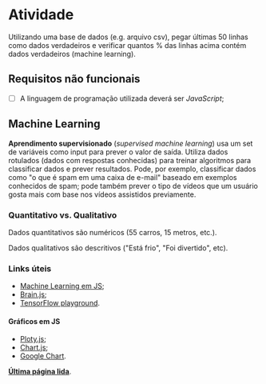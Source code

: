 # Atividade

Utilizando uma base de dados (e.g. arquivo csv), pegar últimas 50 linhas como dados verdadeiros e verificar quantos % das linhas acima contém dados verdadeiros (machine learning).

## Requisitos não funcionais

- [ ] A linguagem de programação utilizada deverá ser _JavaScript_;

## Machine Learning

**Aprendimento supervisionado** (_supervised machine learning_) usa um set de variáveis como input para prever o valor de saída. Utiliza dados rotulados (dados com respostas conhecidas) para treinar algoritmos para classificar dados e prever resultados.
Pode, por exemplo, classificar dados como "o que é spam em uma caixa de e-mail" baseado em exemplos conhecidos de spam; pode também prever o tipo de vídeos que um usuário gosta mais com base nos vídeos assistidos previamente.

### Quantitativo vs. Qualitativo

Dados quantitativos são numéricos (55 carros, 15 metros, etc.).

Dados qualitativos são descritivos ("Está frio", "Foi divertido", etc).

### Links úteis

- [Machine Learning em JS](https://www.w3schools.com/ai/default.asp);
- [Brain.js](https://www.w3schools.com/ai/ai_brainjs.asp);
- [TensorFlow playground](https://playground.tensorflow.org).

#### Gráficos em JS

- [Ploty.js](https://www.w3schools.com/ai/ai_plotly.asp);
- [Chart.js](https://www.w3schools.com/ai/ai_chartjs.asp);
- [Google Chart](https://www.w3schools.com/ai/ai_google_chart.asp).

[**Última página lida**](https://www.w3schools.com/ai/ai_brainjs.asp).

